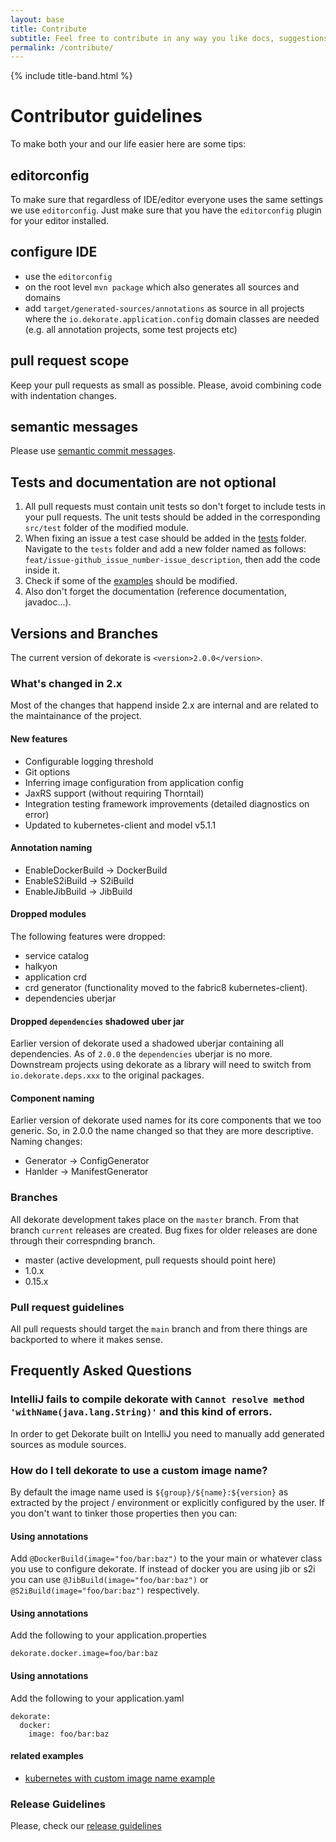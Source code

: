 ```yaml
---
layout: base
title: Contribute
subtitle: Feel free to contribute in any way you like docs, suggestions, features, fixes tests.
permalink: /contribute/
---
```


{% include title-band.html %}

# Contributor guidelines

To make both your and our life easier here are some tips:

## editorconfig

To make sure that regardless of IDE/editor everyone uses the same settings we use `editorconfig`.
Just make sure that you have the `editorconfig` plugin for your editor installed.

## configure IDE

* use the `editorconfig`
* on the root level `mvn package` which also generates all sources and domains
* add `target/generated-sources/annotations` as source in all projects where the `io.dekorate.application.config` domain classes are needed (e.g. all annotation projects, some test projects etc)


## pull request scope

Keep your pull requests as small as possible.
Please, avoid combining code with indentation changes.

## semantic messages

Please use [semantic commit messages](https://seesparkbox.com/foundry/semantic_commit_messages).

## Tests and documentation are not optional

1. All pull requests must contain unit tests so don't forget to include tests in your pull requests. The unit tests should be added in the corresponding `src/test` folder of the modified module.
1. When fixing an issue a test case should be added in the [tests](https://github.com/dekorateio/dekorate/tree/master/tests) folder. Navigate to the `tests` folder and add a new folder named as follows: `feat/issue-github_issue_number-issue_description`, then add the code inside it.
1. Check if some of the [examples](https://github.com/dekorateio/dekorate/tree/master/examples) should be modified.
1. Also don't forget the documentation (reference documentation, javadoc...).

## Versions and Branches

The current version of dekorate is `<version>2.0.0</version>`.

### What's changed in 2.x

Most of the changes that happend inside 2.x are internal and are related to the maintainance of the project.

#### New features

- Configurable logging threshold
- Git options
- Inferring image configuration from application config
- JaxRS support (without requiring Thorntail)
- Integration testing framework improvements (detailed diagnostics on error)
- Updated to kubernetes-client and model v5.1.1

#### Annotation naming

- EnableDockerBuild -> DockerBuild
- EnableS2iBuild -> S2iBuild
- EnableJibBuild -> JibBuild

#### Dropped modules

The following features were dropped:

- service catalog
- halkyon
- application crd
- crd generator (functionality moved to the fabric8 kubernetes-client).
- dependencies uberjar

#### Dropped `dependencies` shadowed uber jar

Earlier version of dekorate used a shadowed uberjar containing all dependencies.
As of `2.0.0` the `dependencies` uberjar is no more.
Downstream projects using dekorate as a library will need to switch from `io.dekorate.deps.xxx` to the original packages.

#### Component naming

Earlier version of dekorate used names for its core components that we too generic.
So, in 2.0.0 the name changed so that they are more descriptive.
Naming changes:

- Generator -> ConfigGenerator
- Hanlder -> ManifestGenerator

### Branches

All dekorate development takes place on the `master` branch. From that branch `current` releases are created.
Bug fixes for older releases are done through their correspnding branch.

- master (active development, pull requests should point here)
- 1.0.x
- 0.15.x

### Pull request guidelines

All pull requests should target the `main` branch and from there things are backported to where it makes sense.


## Frequently Asked Questions

### IntelliJ fails to compile dekorate with `Cannot resolve method 'withName(java.lang.String)'` and this kind of errors.
In order to get Dekorate built on IntelliJ you need to manually add generated sources as module sources.


### How do I tell dekorate to use a custom image name?

By default the image name used is `${group}/${name}:${version}` as extracted by the project / environment or explicitly configured by the user.
If you don't want to tinker those properties then you can:

#### Using annotations

Add `@DockerBuild(image="foo/bar:baz")` to the your main or whatever class you use to configure dekorate. If instead of docker you are using jib or s2i you can use `@JibBuild(image="foo/bar:baz")` or `@S2iBuild(image="foo/bar:baz")` respectively.

#### Using annotations

Add the following to your application.properties

```
dekorate.docker.image=foo/bar:baz
```

#### Using annotations

Add the following to your application.yaml

```
dekorate:
  docker:
    image: foo/bar:baz
```

#### related examples
- [kubernetes with custom image name example](https://github.com/dekorateio/dekorate/tree/main/examples/kubernetes-with-custom-image-name-example)


### Release Guidelines
Please, check our [release guidelines]({{site.baseurl}}/release-guidelines)

[comment]: <> (## Want to get involved?)

[comment]: <> (By all means please do! We love contributions!)

[comment]: <> (Docs, Bug fixes, New features ... everything is important!)

[comment]: <> (Make sure you take a look at contributor [guidelines]&#40;assets/contributor-guidelines.md&#41;.)

[comment]: <> (Also, it can be useful to have a look at the dekorate [design]&#40;assets/design.md&#41;.)

